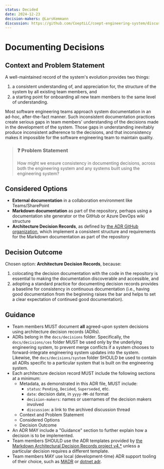 ```yaml
---
status: Decided
date: 2024-12-23
decision-makers: @LarsKemmann
discussion: https://github.com/CoeptLLC/coept-engineering-system/discussions/1
---
```


# Documenting Decisions

## Context and Problem Statement

A well-maintained record of the system's evolution provides two things:
1. a consistent understanding of, and appreciation for, the structure of the system by all existing team members, and
2. a starting point for onboarding all new team members to the same level of understanding.

Most software engineering teams approach system documentation in an ad-hoc, after-the-fact manner. Such inconsistent documentation practices create serious gaps in team members' understanding of the decisions made in the development of the system. Those gaps in understanding inevitably produce inconsistent adherence to the decisions, and that inconsistency makes it impossible for the software engineering team to maintain quality.

> ### ❓ Problem Statement
> 
> How might we ensure consistency in documenting decisions, across both the engineering system and any systems built using the engineering system?

## Considered Options

* **External documentation** in a collaboration environment like Teams/SharePoint
* **Markdown documentation** as part of the repository, perhaps using a documentation site generator or the GitHub or Azure DevOps wiki structure
* **Architecture Decision Records**, as defined by [the ADR GitHub organization](https://adr.github.io/), which implement a consistent structure and requirements for the Markdown documentation as part of the repository

## Decision Outcome

Chosen option: **Architecture Decision Records**, because:
1. colocating the decision documentation with the code in the repository is essential to making the documentation discoverable and accessible, and
2. adopting a standard practice for documenting decision records provides a baseline for consistency in continuous documentation (i.e., having good documentation from the beginning raises the bar and helps to set a clear expectation of continued good documentation).

## Guidance

- Team members MUST document **all** agreed-upon system decisions using architecture decision records (ADRs).
- ADRs belong in the `docs/decisions` folder. Specifically, the `docs/decisions/ces` folder MUST be used only by the underlying engineering system, to prevent merge conflicts if a system chooses to forward-integrate engineering system updates into the system. Likewise, the `docs/decisions/system` folder SHOULD be used to contain all ADRs specific to a particular system that is built on the engineering system.
- Each architecture decision record MUST include the following sections at a minimum:
  - Metadata, as demonstrated in this ADR file, MUST include:
    - `status`: `Pending`, `Decided`, `Superseded`, etc.
    - `date`: decision date, in `yyyy-MM-dd` format
    - `decision-makers`: names or usernames of the decision makers involved
    - `discussion`: a link to the archived discussion thread
  - Context and Problem Statement
  - Considered Options
  - Decision Outcome
- An ADR MAY include a "Guidance" section to further explain how a decision is to be implemented.
- Team members SHOULD use the ADR templates provided by [the Markdown Architectural Decision Records project v4.*](https://github.com/adr/madr/tree/4.0.0) unless a particular decision requires a different template.
- Team members MAY use local (development-time) ADR support tooling of their choice, such as [MADR](https://adr.github.io/madr/) or [dotnet adr](https://github.com/endjin/dotnet-adr).
